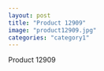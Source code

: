 ```yaml
---
layout: post
title: "Product 12909"
image: "product12909.jpg"
categories: "category1"
---
```

Product 12909
